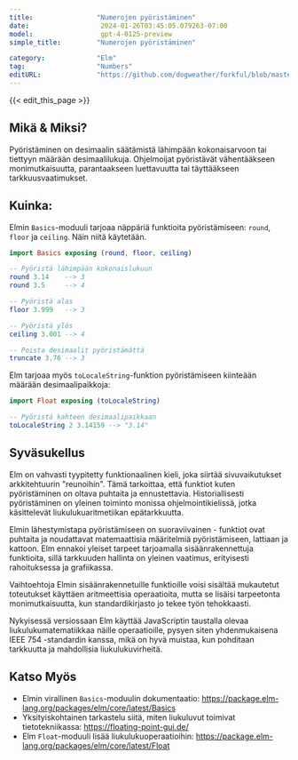 ```yaml
---
title:                "Numerojen pyöristäminen"
date:                  2024-01-26T03:45:05.079263-07:00
model:                 gpt-4-0125-preview
simple_title:         "Numerojen pyöristäminen"

category:             "Elm"
tag:                  "Numbers"
editURL:              "https://github.com/dogweather/forkful/blob/master/content/fi/elm/rounding-numbers.md"
---
```


{{< edit_this_page >}}

## Mikä & Miksi?

Pyöristäminen on desimaalin säätämistä lähimpään kokonaisarvoon tai tiettyyn määrään desimaalilukuja. Ohjelmoijat pyöristävät vähentääkseen monimutkaisuutta, parantaakseen luettavuutta tai täyttääkseen tarkkuusvaatimukset.

## Kuinka:

Elmin `Basics`-moduuli tarjoaa näppäriä funktioita pyöristämiseen: `round`, `floor` ja `ceiling`. Näin niitä käytetään.

```elm
import Basics exposing (round, floor, ceiling)

-- Pyöristä lähimpään kokonaislukuun
round 3.14    --> 3
round 3.5     --> 4

-- Pyöristä alas
floor 3.999   --> 3

-- Pyöristä ylös
ceiling 3.001 --> 4

-- Poista desimaalit pyöristämättä
truncate 3.76 --> 3
```

Elm tarjoaa myös `toLocaleString`-funktion pyöristämiseen kiinteään määrään desimaalipaikkoja:

```elm
import Float exposing (toLocaleString)

-- Pyöristä kahteen desimaalipaikkaan
toLocaleString 2 3.14159 --> "3.14"
```

## Syväsukellus

Elm on vahvasti tyypitetty funktionaalinen kieli, joka siirtää sivuvaikutukset arkkitehtuurin "reunoihin". Tämä tarkoittaa, että funktiot kuten pyöristäminen on oltava puhtaita ja ennustettavia. Historiallisesti pyöristäminen on yleinen toiminto monissa ohjelmointikielissä, jotka käsittelevät liukulukuaritmetiikan epätarkkuutta.

Elmin lähestymistapa pyöristämiseen on suoraviivainen - funktiot ovat puhtaita ja noudattavat matemaattisia määritelmiä pyöristämiseen, lattiaan ja kattoon. Elm ennakoi yleiset tarpeet tarjoamalla sisäänrakennettuja funktioita, sillä tarkkuuden hallinta on yleinen vaatimus, erityisesti rahoituksessa ja grafiikassa.

Vaihtoehtoja Elmin sisäänrakennetuille funktioille voisi sisältää mukautetut toteutukset käyttäen aritmeettisia operaatioita, mutta se lisäisi tarpeetonta monimutkaisuutta, kun standardikirjasto jo tekee työn tehokkaasti.

Nykyisessä versiossaan Elm käyttää JavaScriptin taustalla olevaa liukulukumatematiikkaa näille operaatioille, pysyen siten yhdenmukaisena IEEE 754 -standardin kanssa, mikä on hyvä muistaa, kun pohditaan tarkkuutta ja mahdollisia liukulukuvirheitä.

## Katso Myös

- Elmin virallinen `Basics`-moduulin dokumentaatio: https://package.elm-lang.org/packages/elm/core/latest/Basics
- Yksityiskohtainen tarkastelu siitä, miten liukuluvut toimivat tietotekniikassa: https://floating-point-gui.de/
- Elm `Float`-moduuli lisää liukulukuoperaatioihin: https://package.elm-lang.org/packages/elm/core/latest/Float
